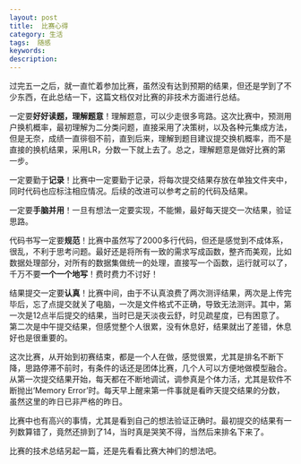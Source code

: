```yaml
---
layout: post
title:  比赛心得
category: 生活
tags:  随感
keywords: 
description: 
---
```


过完五一之后，就一直忙着参加比赛，虽然没有达到预期的结果，但还是学到了不少东西，在此总结一下，这篇文档仅对比赛的非技术方面进行总结。

一定要**好好读题，理解题意**！理解题意，可以少走很多弯路。这次比赛中，预测用户换机概率，最初理解为二分类问题，直接采用了决策树，以及各种元集成方法，但是无奈，成绩一直徘徊不前，直到后来，理解到题目建议提交换机概率，而不是直接的换机结果，采用LR，分数一下就上去了。总之，理解题意是做好比赛的第一步。

一定要勤于**记录**！比赛中一定要勤于记录，将每次提交结果存放在单独文件夹中，同时代码也应标注相应情况。后续的改进可以参考之前的代码及结果。

一定要**手脑并用**！一旦有想法一定要实现，不能懒，最好每天提交一次结果，验证思路。

代码书写一定要**规范**！比赛中虽然写了2000多行代码，但还是感觉到不成体系，很乱，不利于思考问题。最好还是将所有一致的需求写成函数，整齐而美观，比如数据处理部分，对所有的数据集做统一的处理，直接写一个函数，运行就可以了，千万不要**一个一个地写**！费时费力不讨好！

结果提交一定要**认真**！比赛中间，由于不认真浪费了两次测评结果，两次是上传完毕后，忘了点提交就关了电脑，一次是文件格式不正确，导致无法测评。其中，第一次是12点半后提交的结果，当时已是天淡夜云舒，时见疏星度，已有困意了。第二次是中午提交结果，但感觉整个人很累，没有休息好，结果就出了差错，休息好也是很重要的。

这次比赛，从开始到初赛结束，都是一个人在做，感觉很累，尤其是排名不断下降，思路停滞不前时，有条件的话还是团体比赛，几个人可以方便地做模型融合。从第一次提交结果开始，每天都在不断地调试，调参真是个体力活，尤其是软件不断抛出‘Memory Error’时。每天早上醒来第一件事就是看昨天提交结果的分数，虽然这里的昨日已非严格的昨日。

比赛中也有高兴的事情，尤其是看到自己的想法验证正确时。最初提交的结果有一列数算错了，竟然还排到了14，当时真是哭笑不得，当然后来排名下来了。

比赛的技术总结另起一篇，还是先看看比赛大神们的想法吧。









